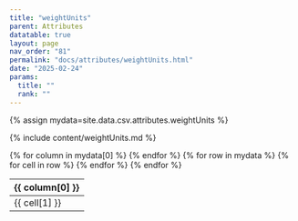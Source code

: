 ```yaml
---
title: "weightUnits"
parent: Attributes
datatable: true
layout: page
nav_order: "81"
permalink: "docs/attributes/weightUnits.html"
date: "2025-02-24"
params:
  title: ""
  rank: ""
---
```

{% assign mydata=site.data.csv.attributes.weightUnits %} 

{% include content/weightUnits.md %}

<table id="myTable" class="display" style="width:100%">
    <thead>
    {% for column in mydata[0] %}
        <th>{{ column[0] }}</th>
    {% endfor %}
    </thead>
    <tbody>
    {% for row in mydata %}
        <tr>
        {% for cell in row %}
            <td>{{ cell[1] }}</td>
        {% endfor %}
        </tr>
    {% endfor %}
    </tbody>
</table>
<script type="text/javascript">
  $(document).ready(function () {
    $('#myTable').DataTable({
      responsive: true,
      deferRender: false,
      paging: false,
      order: [],
    });
  });
</script>
